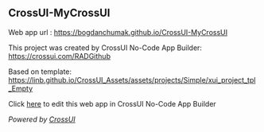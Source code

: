 ## CrossUI-MyCrossUI
Web app url : https://bogdanchumak.github.io/CrossUI-MyCrossUI

This project was created by CrossUI No-Code App Builder: https://crossui.com/RADGithub

Based on template: https://linb.github.io/CrossUI_Assets/assets/projects/Simple/xui_project_tpl_Empty

Click [here](https://crossui.com/RADGithub/#!from=github&owner=bogdanchumak&repo=CrossUI-MyCrossUI) to edit this web app in CrossUI No-Code App Builder

<i>Powered by [CrossUI](https://crossui.com)</i>
